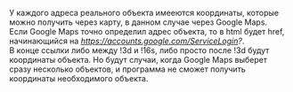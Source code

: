 У каждого адреса реального объекта имееются координаты, которые можно получить через карту, в данном случае через Google Maps.  
Если Google Maps точно определил адрес объекта, то в html будет href, начинающийся на _https://accounts.google.com/ServiceLogin?_.  
В конце ссылки либо между !3d и !16s, либо просто после !3d будут координаты объекта. Но будут случаи, когда Google Maps выберет сразу несколько объектов, и программа не сможет получить координаты необходимого объекта.

